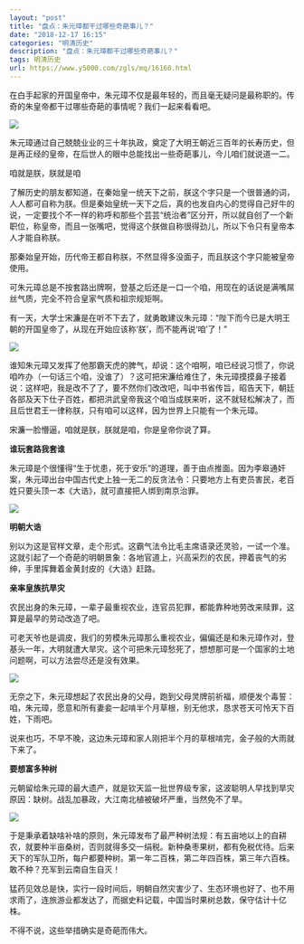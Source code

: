 ```yaml
---
layout: "post"
title: "盘点：朱元璋都干过哪些奇葩事儿？"
date: "2018-12-17 16:15"
categories: "明清历史"
description: "盘点：朱元璋都干过哪些奇葩事儿？"
tags: 明清历史
url: https://www.y5000.com/zgls/mq/16160.html
---
```






在白手起家的开国皇帝中，朱元璋不仅是最年轻的，而且毫无疑问是最称职的。传奇的朱皇帝都干过哪些奇葩的事情呢？我们一起来看看吧。

![](https://img.y5000.com/uploads/allimg/170307/1049395394-0.jpg)

朱元璋通过自己兢兢业业的三十年执政，奠定了大明王朝近三百年的长寿历史，但是再正经的皇帝，在后世人的眼中总能找出一些奇葩事儿，今儿咱们就说道一二。

咱就是朕，朕就是咱

了解历史的朋友都知道，在秦始皇一统天下之前，朕这个字只是一个很普通的词，人人都可自称为朕。但是秦始皇统一天下之后，真的也发自内心的觉得自己好牛的说，一定要找个不一样的称呼和那些个芸芸“统治者”区分开，所以就自创了一个新职位，称皇帝，而且一张嘴吧，觉得这个朕做自称很得劲儿，所以下令只有皇帝本人才能自称朕。

那秦始皇开始，历代帝王都自称朕，不然显得多没面子，而且朕这个字只能被皇帝使用。

可朱元璋总是不按套路出牌啊，登基之后还是一口一个咱，用现在的话说是满嘴屌丝气质，完全不符合皇家气质和祖宗规矩啊。

有一天，大学士宋濂是在听不下去了，就勇敢建议朱元璋：“陛下而今已是大明王朝的开国皇帝了，从现在开始应该称‘朕’，而不能再说‘咱’了！”

![](https://img.y5000.com/uploads/allimg/170307/1049395229-1.jpg)

谁知朱元璋又发挥了他那霸天虎的脾气，却说：这个咱啊，咱已经说习惯了，你说咱咋办（一句话三个咱，没谁了）？这可把宋濂给难住了，朱元璋摸摸鼻子接着说：这样吧，我是改不了了，要不然你们改改吧，叫中书省传旨，昭告天下，朝廷各部及天下仕子百姓，都把洪武皇帝我这个咱当成朕来听，这不就轻松解决了，而且后世君王一律称朕，只有咱可以这样，因为世界上只能有一个朱元璋。

宋濂一脸懵逼，咱就是朕，朕就是咱，你是皇帝你说了算。

**谁玩套路我套谁**

朱元璋是个很懂得“生于忧患，死于安乐”的道理，善于由点推面。因为李皋通奸案，朱元璋出台中国古代史上独一无二的反贪法令：只要地方上有吏员害民，老百姓只要头顶一本《大诰》，就可直接把人绑到南京治罪。

![](https://img.y5000.com/uploads/allimg/170307/1049395R7-2.jpg)

**明朝大诰**

别以为这是官样文章，走个形式。这霸气法令比毛主席语录还灵验，一试一个准。这就引起了一个奇葩的明朝景象：各地官道上，兴高采烈的农民，押着丧气的劣绅，手里挥舞着金黄封皮的《大诰》赶路。

**亲率皇族抗旱灾**

农民出身的朱元璋，一辈子最重视农业，连官员犯罪，都能靠种地劳改来赎罪，这算是最早的劳动改造了吧。

可老天爷也是调皮，我们的劳模朱元璋那么重视农业，偏偏还是和朱元璋作对，登基头一年，大明就遭大旱灾。这个可把朱元璋愁死了，想想那可是一个国家的土地问题啊，可以方法尝尽还是没有效果。

![](https://img.y5000.com/uploads/allimg/170307/1049395602-3.jpg)

无奈之下，朱元璋想起了农民出身的父母，跑到父母灵牌前祈福，顺便发个毒誓：咱，朱元璋，愿意和所有妻妾一起啃半个月草根，别无他求，恳求苍天可怜天下百姓，下雨吧。

说来也巧，不早不晚，这边朱元璋和家人刚把半个月的草根啃完，金子般的大雨就下来了。

**要想富多种树**

元朝留给朱元璋的最大遗产，就是钦天监一批世界级专家，这波聪明人早找到旱灾原因：缺树。战乱加暴政，大江南北植被破坏严重，当然免不了旱。

![](https://img.y5000.com/uploads/allimg/170307/1049395392-4.jpg)

于是秉承着缺啥补啥的原则，朱元璋发布了最严种树法规：有五亩地以上的自耕农，就要种半亩桑树，否则就得多交一绢税。新种桑枣果树，都有免税优待。后来天下的军队卫所，每户都要种树。第一年二百株，第二年四百株，第三年六百株。敢不种？充军到云南自生自灭！

猛药见效总是快，实行一段时间后，明朝自然灾害少了、生态环境也好了、也不用求雨了，连旅游业都发达了，而据史料记载，中国当时果树总数，保守估计十亿株。

不得不说，这些举措确实是奇葩而伟大。
